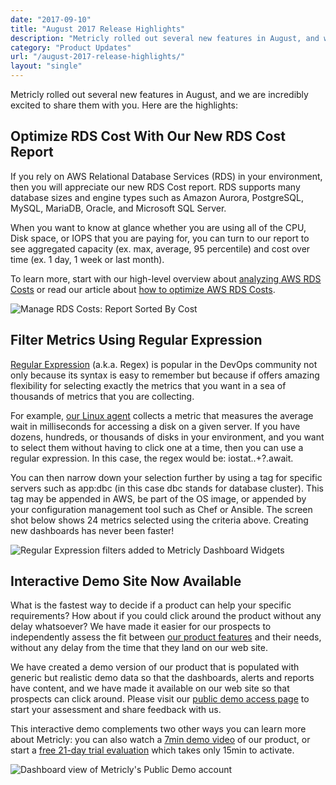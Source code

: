 ```yaml
---
date: "2017-09-10"
title: "August 2017 Release Highlights"
description: "Metricly rolled out several new features in August, and we are incredibly excited to share them with you."
category: "Product Updates"
url: "/august-2017-release-highlights/"
layout: "single"
---
```


Metricly rolled out several new features in August, and we are incredibly excited to share them with you. Here are the highlights:

Optimize RDS Cost With Our New RDS Cost Report
----------------------------------------------

If you rely on AWS Relational Database Services (RDS) in your environment, then you will appreciate our new RDS Cost report. RDS supports many database sizes and engine types such as Amazon Aurora, PostgreSQL, MySQL, MariaDB, Oracle, and Microsoft SQL Server.

When you want to know at glance whether you are using all of the CPU, Disk space, or IOPS that you are paying for, you can turn to our report to see aggregated capacity (ex. max, average, 95 percentile) and cost over time (ex. 1 day, 1 week or last month).

To learn more, start with our high-level overview about [analyzing AWS RDS Costs](/rds-cost-report) or read our article about [how to optimize AWS RDS Costs](/optimize-aws-rds-costs).

![Manage RDS Costs: Report Sorted By Cost](https://s3-us-west-2.amazonaws.com/com-netuitive-app-usw2-public/wp-content/uploads/2017/08/Report-Sorted-By-Cost-1024x539.png)

Filter Metrics Using Regular Expression
---------------------------------------

[Regular Expression](https://en.wikipedia.org/wiki/Regular_expression) (a.k.a. Regex) is popular in the DevOps community not only because its syntax is easy to remember but because if offers amazing flexibility for selecting exactly the metrics that you want in a sea of thousands of metrics that you are collecting.

For example, [our Linux agent](https://help.netuitive.com/Content/Integrations/linux.htm) collects a metric that measures the average wait in milliseconds for accessing a disk on a given server. If you have dozens, hundreds, or thousands of disks in your environment, and you want to select them without having to click one at a time, then you can use a regular expression. In this case, the regex would be: iostat\..+?\.await.

You can then narrow down your selection further by using a tag for specific servers such as app:dbc (in this case dbc stands for database cluster). This tag may be appended in AWS, be part of the OS image, or appended by your configuration management tool such as Chef or Ansible. The screen shot below shows 24 metrics selected using the criteria above. Creating new dashboards has never been faster!

![Regular Expression filters added to Metricly Dashboard Widgets](https://s3-us-west-2.amazonaws.com/com-netuitive-app-usw2-public/wp-content/uploads/2017/09/Dashboard-Widgets-Regular-Expression-1024x788.png)

Interactive Demo Site Now Available
-----------------------------------

What is the fastest way to decide if a product can help your specific requirements? How about if you could click around the product without any delay whatsoever? We have made it easier for our prospects to independently assess the fit between [our product features](/product) and their needs, without any delay from the time that they land on our web site.

We have created a demo version of our product that is populated with generic but realistic demo data so that the dashboards, alerts and reports have content, and we have made it available on our web site so that prospects can click around. Please visit our [public demo access page](/demo) to start your assessment and share feedback with us.

This interactive demo complements two other ways you can learn more about Metricly: you can also watch a [7min demo video](/netuitive-overview) of our product, or start a [free 21-day trial evaluation](/signup) which takes only 15min to activate.

![Dashboard view of Metricly's Public Demo account](https://s3-us-west-2.amazonaws.com/com-netuitive-app-usw2-public/wp-content/uploads/2017/09/Public-Demo-Dashboard-1024x490.png)
